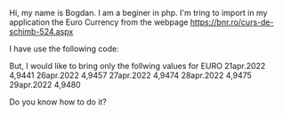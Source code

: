 Hi, my name is Bogdan. 
I am a beginer in php.
I'm tring to import in my application the Euro Currency from the webpage   https://bnr.ro/curs-de-schimb-524.aspx

I have use the following code:
<?php
$content = file_get_contents('https://bnr.ro/curs-de-schimb-524.aspx');
echo $content;
?>

But, I would like to bring only the follwing values for EURO
21apr.2022 4,9441
26apr.2022 4,9457
27apr.2022 4,9474
28apr.2022 4,9475
29apr.2022 4,9480

Do you know how to do it?
